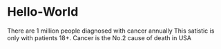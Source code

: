 # Hello-World

There are 1 million people diagnosed with cancer annually 
This satistic is only with patients 18+. Cancer is the No.2 cause of death in USA
